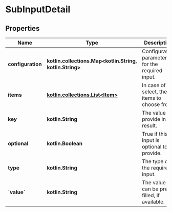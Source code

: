 
# SubInputDetail

## Properties
Name | Type | Description | Notes
------------ | ------------- | ------------- | -------------
**configuration** | **kotlin.collections.Map&lt;kotlin.String, kotlin.String&gt;** | Configuration parameters for the required input. |  [optional]
**items** | [**kotlin.collections.List&lt;Item&gt;**](Item.md) | In case of a select, the items to choose from. |  [optional]
**key** | **kotlin.String** | The value to provide in the result. |  [optional]
**optional** | **kotlin.Boolean** | True if this input is optional to provide. |  [optional]
**type** | **kotlin.String** | The type of the required input. |  [optional]
**&#x60;value&#x60;** | **kotlin.String** | The value can be pre-filled, if available. |  [optional]



